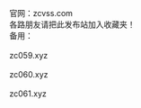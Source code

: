 官网：zcvss.com<br> 
各路朋友请把此发布站加入收藏夹！<br>
备用：<br>
<br>
zc059.xyz<br>
       <br>
zc060.xyz<br>
       <br>
zc061.xyz<br>
       <br>


       
